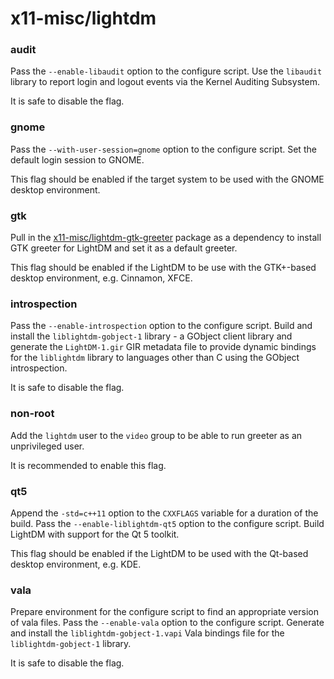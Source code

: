 # x11-misc/lightdm

### audit
Pass the `--enable-libaudit` option to the configure script. Use the `libaudit` library to report login and logout events via the Kernel Auditing Subsystem.

It is safe to disable the flag.

### gnome
Pass the `--with-user-session=gnome` option to the configure script. Set the default login session to GNOME.

This flag should be enabled if the target system to be used with the GNOME desktop environment.

### gtk
Pull in the [x11-misc/lightdm-gtk-greeter](../x11-misc/lightdm-gtk-greeter.md) package as a dependency to install GTK greeter for LightDM and set it as a default greeter.

This flag should be enabled if the LightDM to be use with the GTK+-based desktop environment, e.g. Cinnamon, XFCE.

### introspection
Pass the `--enable-introspection` option to the configure script. Build and install the `liblightdm-gobject-1` library - a GObject client library and generate the `LightDM-1.gir` GIR metadata file to provide dynamic bindings for the `liblightdm` library to languages other than C using the GObject introspection.

It is safe to disable the flag.

### non-root
Add the `lightdm` user to the `video` group to be able to run greeter as an unprivileged user.

It is recommended to enable this flag.

### qt5
Append the `-std=c++11` option to the `CXXFLAGS` variable for a duration of the build. Pass the `--enable-liblightdm-qt5` option to the configure script. Build LightDM with support for the Qt 5 toolkit.

This flag should be enabled if the LightDM to be used with the Qt-based desktop environment, e.g. KDE.

### vala
Prepare environment for the configure script to find an appropriate version of vala files. Pass the `--enable-vala` option to the configure script. Generate and install the `liblightdm-gobject-1.vapi` Vala bindings file for the `liblightdm-gobject-1` library.

It is safe to disable the flag.
